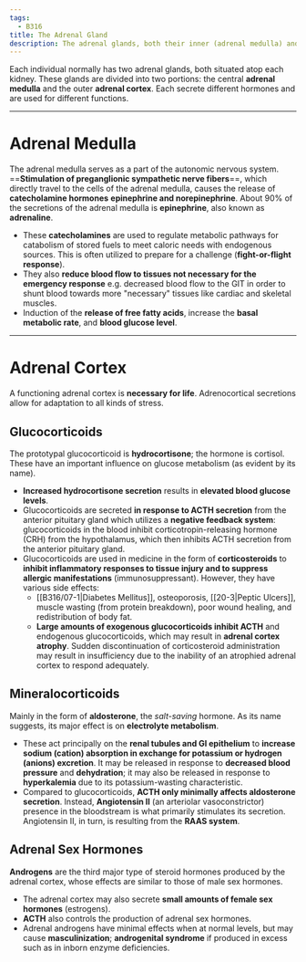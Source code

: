 ```yaml
---
tags:
  - B316
title: The Adrenal Gland
description: The adrenal glands, both their inner (adrenal medulla) and outer (adrenal cortex) portions secrete various hormones as regulated by the hypothalamic-pituitary-adrenal axis. It is a part of the autonomic nervous system.
---
```

Each individual normally has two adrenal glands, both situated atop each kidney. These glands are divided into two portions: the central **adrenal medulla** and the outer **adrenal cortex**. Each secrete different hormones and are used for different functions.
___
# Adrenal Medulla
The adrenal medulla serves as a part of the autonomic nervous system. ==**Stimulation of preganglionic sympathetic nerve fibers**==, which directly travel to the cells of the adrenal medulla, causes the release of **catecholamine hormones** **epinephrine and norepinephrine**. About 90% of the secretions of the adrenal medulla is **epinephrine**, also known as **adrenaline**.
- These **catecholamines** are used to regulate metabolic pathways for catabolism of stored fuels to meet caloric needs with endogenous sources. This is often utilized to prepare for a challenge (**fight-or-flight response**).
- They also **reduce blood flow to tissues not necessary for the emergency response** e.g. decreased blood flow to the GIT in order to shunt blood towards more "necessary" tissues like cardiac and skeletal muscles.
- Induction of the **release of free fatty acids**, increase the **basal metabolic rate**, and **blood glucose level**.
___
# Adrenal Cortex
A functioning adrenal cortex is **necessary for life**. Adrenocortical secretions allow for adaptation to all kinds of stress.
## Glucocorticoids
The prototypal glucocorticoid is **hydrocortisone**; the hormone is cortisol. These have an important influence on glucose metabolism (as evident by its name).
- **Increased hydrocortisone secretion** results in **elevated blood glucose levels**.
- Glucocorticoids are secreted **in response to ACTH secretion** from the anterior pituitary gland which utilizes a **negative feedback system**: glucocorticoids in the blood inhibit corticotropin-releasing hormone (CRH) from the hypothalamus, which then inhibits ACTH secretion from the anterior pituitary gland.
- Glucocorticoids are used in medicine in the form of **corticosteroids** to **inhibit inflammatory responses to tissue injury and to suppress allergic manifestations** (immunosuppressant). However, they have various side effects:
	- [[B316/07-1|Diabetes Mellitus]], osteoporosis, [[20-3|Peptic Ulcers]], muscle wasting (from protein breakdown), poor wound healing, and redistribution of body fat.
	- **Large amounts of exogenous glucocorticoids inhibit ACTH** and endogenous glucocorticoids, which may result in **adrenal cortex atrophy**. Sudden discontinuation of corticosteroid administration may result in insufficiency due to the inability of an atrophied adrenal cortex to respond adequately.
## Mineralocorticoids
Mainly in the form of **aldosterone**, the *salt-saving* hormone. As its name suggests, its major effect is on **electrolyte metabolism**.
- These act principally on the **renal tubules and GI epithelium** to **increase sodium (cation) absorption in exchange for potassium or hydrogen (anions) excretion**. It may be released in response to **decreased blood pressure** and **dehydration**; it may also be released in response to **hyperkalemia** due to its potassium-wasting characteristic.
- Compared to glucocorticoids, **ACTH only minimally affects aldosterone secretion**. Instead, **Angiotensin II** (an arteriolar vasoconstrictor) presence in the bloodstream is what primarily stimulates its secretion. Angiotensin II, in turn, is resulting from the **RAAS system**.
## Adrenal Sex Hormones
**Androgens** are the third major type of steroid hormones produced by the adrenal cortex, whose effects are similar to those of male sex hormones.
- The adrenal cortex may also secrete **small amounts of female sex hormones** (estrogens).
- **ACTH** also controls the production of adrenal sex hormones.
- Adrenal androgens have minimal effects when at normal levels, but may cause **masculinization**; **androgenital syndrome** if produced in excess such as in inborn enzyme deficiencies.
